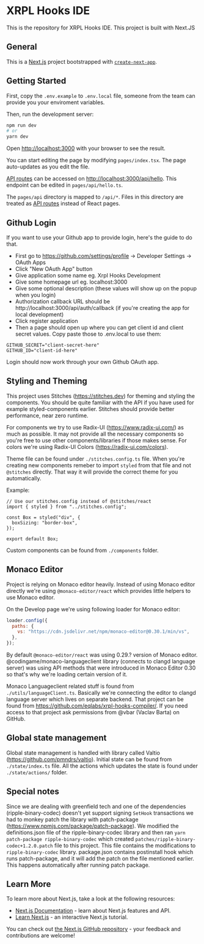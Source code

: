 # XRPL Hooks IDE

This is the repository for XRPL Hooks IDE. This project is built with Next.JS

## General

This is a [Next.js](https://nextjs.org/) project bootstrapped with [`create-next-app`](https://github.com/vercel/next.js/tree/canary/packages/create-next-app).

## Getting Started

First, copy the `.env.example` to `.env.local` file, someone from the team can provide you your enviroment variables.

Then, run the development server:

```bash
npm run dev
# or
yarn dev
```

Open [http://localhost:3000](http://localhost:3000) with your browser to see the result.

You can start editing the page by modifying `pages/index.tsx`. The page auto-updates as you edit the file.

[API routes](https://nextjs.org/docs/api-routes/introduction) can be accessed on [http://localhost:3000/api/hello](http://localhost:3000/api/hello). This endpoint can be edited in `pages/api/hello.ts`.

The `pages/api` directory is mapped to `/api/*`. Files in this directory are treated as [API routes](https://nextjs.org/docs/api-routes/introduction) instead of React pages.

## Github Login

If you want to use your Github app to provide login, here's the guide to do that.

- First go to https://github.com/settings/profile -> Developer Settings -> OAuth Apps
- Click "New OAuth App" button
- Give application some name eg. Xrpl Hooks Development
- Give some homepage url eg. localhost:3000
- Give some optional description (these values will show up on the popup when you login)
- Authorization callback URL should be http://localhost:3000/api/auth/callback (if you're creating the app for local development)
- Click register application
- Then a page should open up where you can get client id and client secret values. Copy paste those to .env.local to use them:

```
GITHUB_SECRET="client-secret-here"
GITHUB_ID="client-id-here"
```

Login should now work through your own Github OAuth app.

## Styling and Theming

This project uses Stitches (https://stitches.dev) for theming and styling the components. You should be quite familiar with the API if you have used for example styled-components earlier. Stitches should provide better performance, near zero runtime.

For components we try to use Radix-UI (https://www.radix-ui.com/) as much as possible. It may not provide all the necessary components so you're free to use other components/libraries if those makes sense. For colors we're using Radix-UI Colors (https://radix-ui.com/colors).

Theme file can be found under `./stitches.config.ts` file. When you're creating new components remeber to import `styled` from that file and not `@stitches` directly. That way it will provide the correct theme for you automatically.

Example:

```tsx
// Use our stitches.config instead of @stitches/react
import { styled } from "../stitches.config";

const Box = styled("div", {
  boxSizing: "border-box",
});

export default Box;
```

Custom components can be found from `./components` folder.

## Monaco Editor

Project is relying on Monaco editor heavily. Instead of using Monaco editor directly we're using `@monaco-editor/react` which provides little helpers to use Monaco editor.

On the Develop page we're using following loader for Monaco editor:

```js
loader.config({
  paths: {
    vs: "https://cdn.jsdelivr.net/npm/monaco-editor@0.30.1/min/vs",
  },
});
```

By default `@monaco-editor/react` was using 0.29.? version of Monaco editor. @codingame/monaco-languageclient library (connects to clangd language server) was using API methods that were introduced in Monaco Editor 0.30 so that's why we're loading certain version of it.

Monaco Languageclient related stuff is found from `./utils/languageClient.ts`. Basically we're connecting the editor to clangd language server which lives on separate backend. That project can be found from https://github.com/eqlabs/xrpl-hooks-compiler/. If you need access to that project ask permissions from @vbar (Vaclav Barta) on GitHub.

## Global state management

Global state management is handled with library called Valtio (https://github.com/pmndrs/valtio). Initial state can be found from `./state/index.ts` file. All the actions which updates the state is found under `./state/actions/` folder.

## Special notes

Since we are dealing with greenfield tech and one of the dependencies (ripple-binary-codec) doesn't yet support signing `SetHook` transactions we had to monkey patch the library with patch-package (https://www.npmjs.com/package/patch-package). We modified the definitions.json file of the ripple-binary-codec library and then ran `yarn patch-package ripple-binary-codec` which created `patches/ripple-binary-codec+1.2.0.patch` file to this project. This file contains the modifications to `ripple-binary-codec` library. package.json contains postinstall hook which runs patch-package, and it will add the patch on the file mentioned earlier. This happens automatically after running patch package.

## Learn More

To learn more about Next.js, take a look at the following resources:

- [Next.js Documentation](https://nextjs.org/docs) - learn about Next.js features and API.
- [Learn Next.js](https://nextjs.org/learn) - an interactive Next.js tutorial.

You can check out [the Next.js GitHub repository](https://github.com/vercel/next.js/) - your feedback and contributions are welcome!
